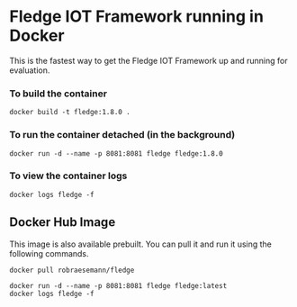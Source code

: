 # Fledge IOT Framework running in Docker

This is the fastest way to get the Fledge IOT Framework up and running for evaluation.


### To build the container
```
docker build -t fledge:1.8.0 .
```

### To run the container detached (in the background)
```
docker run -d --name -p 8081:8081 fledge fledge:1.8.0
```

### To view the container logs
```
docker logs fledge -f
```


## Docker Hub Image

This image is also available prebuilt. You can pull it and run it using the following commands.

```
docker pull robraesemann/fledge

docker run -d --name -p 8081:8081 fledge fledge:latest
docker logs fledge -f

```